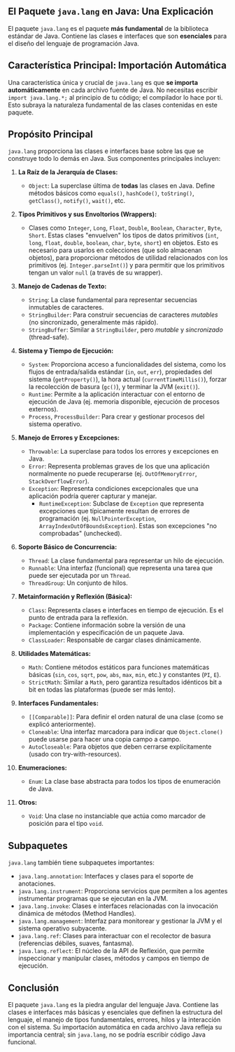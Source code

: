 ## El Paquete `java.lang` en Java: Una Explicación

El paquete `java.lang` es el paquete **más fundamental** de la biblioteca estándar de Java. Contiene las clases e interfaces que son **esenciales** para el diseño del lenguaje de programación Java.

## Característica Principal: Importación Automática

Una característica única y crucial de `java.lang` es que **se importa automáticamente** en cada archivo fuente de Java. No necesitas escribir `import java.lang.*;` al principio de tu código; el compilador lo hace por ti. Esto subraya la naturaleza fundamental de las clases contenidas en este paquete.

## Propósito Principal

`java.lang` proporciona las clases e interfaces base sobre las que se construye todo lo demás en Java. Sus componentes principales incluyen:

1.  **La Raíz de la Jerarquía de Clases:**
    *   `Object`: La superclase última de **todas** las clases en Java. Define métodos básicos como `equals()`, `hashCode()`, `toString()`, `getClass()`, `notify()`, `wait()`, etc.

2.  **Tipos Primitivos y sus Envoltorios (Wrappers):**
    *   Clases como `Integer`, `Long`, `Float`, `Double`, `Boolean`, `Character`, `Byte`, `Short`. Estas clases "envuelven" los tipos de datos primitivos (`int`, `long`, `float`, `double`, `boolean`, `char`, `byte`, `short`) en objetos. Esto es necesario para usarlos en colecciones (que solo almacenan objetos), para proporcionar métodos de utilidad relacionados con los primitivos (ej. `Integer.parseInt()`) y para permitir que los primitivos tengan un valor `null` (a través de su wrapper).

3.  **Manejo de Cadenas de Texto:**
    *   `String`: La clase fundamental para representar secuencias inmutables de caracteres.
    *   `StringBuilder`: Para construir secuencias de caracteres *mutables* (no sincronizado, generalmente más rápido).
    *   `StringBuffer`: Similar a `StringBuilder`, pero *mutable* y *sincronizado* (thread-safe).

4.  **Sistema y Tiempo de Ejecución:**
    *   `System`: Proporciona acceso a funcionalidades del sistema, como los flujos de entrada/salida estándar (`in`, `out`, `err`), propiedades del sistema (`getProperty()`), la hora actual (`currentTimeMillis()`), forzar la recolección de basura (`gc()`), y terminar la JVM (`exit()`).
    *   `Runtime`: Permite a la aplicación interactuar con el entorno de ejecución de Java (ej. memoria disponible, ejecución de procesos externos).
    *   `Process`, `ProcessBuilder`: Para crear y gestionar procesos del sistema operativo.

5.  **Manejo de Errores y Excepciones:**
    *   `Throwable`: La superclase para todos los errores y excepciones en Java.
    *   `Error`: Representa problemas graves de los que una aplicación normalmente no puede recuperarse (ej. `OutOfMemoryError`, `StackOverflowError`).
    *   `Exception`: Representa condiciones excepcionales que una aplicación podría querer capturar y manejar.
        *   `RuntimeException`: Subclase de `Exception` que representa excepciones que típicamente resultan de errores de programación (ej. `NullPointerException`, `ArrayIndexOutOfBoundsException`). Estas son excepciones "no comprobadas" (unchecked).

6.  **Soporte Básico de Concurrencia:**
    *   `Thread`: La clase fundamental para representar un hilo de ejecución.
    *   `Runnable`: Una interfaz (funcional) que representa una tarea que puede ser ejecutada por un `Thread`.
    *   `ThreadGroup`: Un conjunto de hilos.

7.  **Metainformación y Reflexión (Básica):**
    *   `Class`: Representa clases e interfaces en tiempo de ejecución. Es el punto de entrada para la reflexión.
    *   `Package`: Contiene información sobre la versión de una implementación y especificación de un paquete Java.
    *   `ClassLoader`: Responsable de cargar clases dinámicamente.

8.  **Utilidades Matemáticas:**
    *   `Math`: Contiene métodos estáticos para funciones matemáticas básicas (`sin`, `cos`, `sqrt`, `pow`, `abs`, `max`, `min`, etc.) y constantes (`PI`, `E`).
    *   `StrictMath`: Similar a `Math`, pero garantiza resultados idénticos bit a bit en todas las plataformas (puede ser más lento).

9.  **Interfaces Fundamentales:**
    *   `[[Comparable]]`: Para definir el orden natural de una clase (como se explicó anteriormente).
    *   `Cloneable`: Una interfaz marcadora para indicar que `Object.clone()` puede usarse para hacer una copia campo a campo.
    *   `AutoCloseable`: Para objetos que deben cerrarse explícitamente (usado con try-with-resources).

10. **Enumeraciones:**
    *   `Enum`: La clase base abstracta para todos los tipos de enumeración de Java.

11. **Otros:**
    *   `Void`: Una clase no instanciable que actúa como marcador de posición para el tipo `void`.

## Subpaquetes

`java.lang` también tiene subpaquetes importantes:

*   `java.lang.annotation`: Interfaces y clases para el soporte de anotaciones.
*   `java.lang.instrument`: Proporciona servicios que permiten a los agentes instrumentar programas que se ejecutan en la JVM.
*   `java.lang.invoke`: Clases e interfaces relacionadas con la invocación dinámica de métodos (Method Handles).
*   `java.lang.management`: Interfaz para monitorear y gestionar la JVM y el sistema operativo subyacente.
*   `java.lang.ref`: Clases para interactuar con el recolector de basura (referencias débiles, suaves, fantasma).
*   `java.lang.reflect`: El núcleo de la API de Reflexión, que permite inspeccionar y manipular clases, métodos y campos en tiempo de ejecución.

## Conclusión

El paquete `java.lang` es la piedra angular del lenguaje Java. Contiene las clases e interfaces más básicas y esenciales que definen la estructura del lenguaje, el manejo de tipos fundamentales, errores, hilos y la interacción con el sistema. Su importación automática en cada archivo Java refleja su importancia central; sin `java.lang`, no se podría escribir código Java funcional.